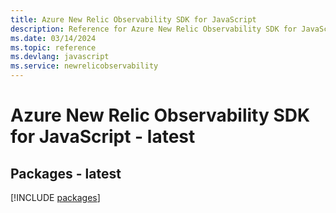 ```yaml
---
title: Azure New Relic Observability SDK for JavaScript
description: Reference for Azure New Relic Observability SDK for JavaScript
ms.date: 03/14/2024
ms.topic: reference
ms.devlang: javascript
ms.service: newrelicobservability
---
```

# Azure New Relic Observability SDK for JavaScript - latest
## Packages - latest
[!INCLUDE [packages](new-relic-observability-index.md)]